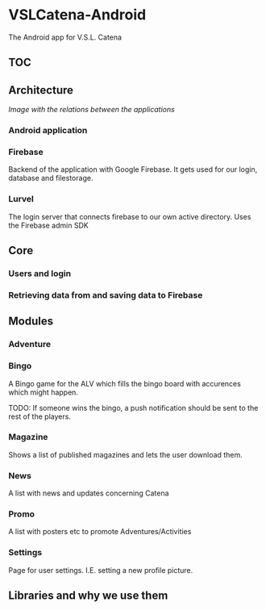 # VSLCatena-Android
The Android app for V.S.L. Catena

## TOC


## Architecture 

_Image with the relations between the applications_


### Android application 

### Firebase 
Backend of the application with Google Firebase. It gets used for our login, database and filestorage.

### Lurvel
The login server that connects firebase to our own active directory. Uses the Firebase admin SDK

## Core
### Users and login 

### Retrieving data from and saving data to Firebase

## Modules

### Adventure


### Bingo
A Bingo game for the ALV which fills the bingo board with accurences which might happen.

TODO: If someone wins the bingo, a push notification should be sent to the rest of the players.

### Magazine
Shows a list of published magazines and lets the user download them.

### News 
A list with news and updates concerning Catena

### Promo
A list with posters etc to promote Adventures/Activities

### Settings
Page for user settings. I.E. setting a new profile picture.


## Libraries and why we use them
